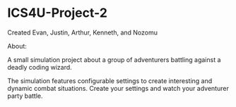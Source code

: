 # ICS4U-Project-2
Created Evan, Justin, Arthur, Kenneth, and Nozomu

About:

A small simulation project about a group of adventurers battling against a deadly coding wizard. 

The simulation features configurable settings to create interesting and dynamic combat situations. Create your settings and watch your adventurer party battle.
